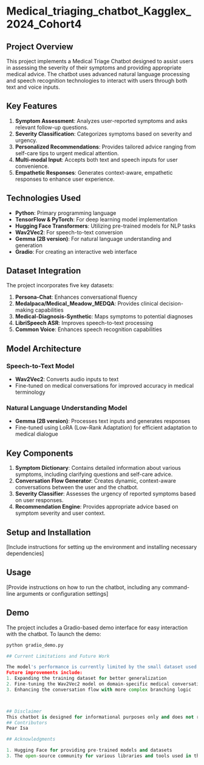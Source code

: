 # Medical_triaging_chatbot_Kagglex_2024_Cohort4
## Project Overview

This project implements a Medical Triage Chatbot designed to assist users in assessing the severity of their symptoms and providing appropriate medical advice. The chatbot uses advanced natural language processing and speech recognition technologies to interact with users through both text and voice inputs.

## Key Features

1. **Symptom Assessment**: Analyzes user-reported symptoms and asks relevant follow-up questions.
2. **Severity Classification**: Categorizes symptoms based on severity and urgency.
3. **Personalized Recommendations**: Provides tailored advice ranging from self-care tips to urgent medical attention.
4. **Multi-modal Input**: Accepts both text and speech inputs for user convenience.
5. **Empathetic Responses**: Generates context-aware, empathetic responses to enhance user experience.

## Technologies Used

- **Python**: Primary programming language
- **TensorFlow & PyTorch**: For deep learning model implementation
- **Hugging Face Transformers**: Utilizing pre-trained models for NLP tasks
- **Wav2Vec2**: For speech-to-text conversion
- **Gemma (2B version)**: For natural language understanding and generation
- **Gradio**: For creating an interactive web interface

## Dataset Integration

The project incorporates five key datasets:

1. **Persona-Chat**: Enhances conversational fluency
2. **Medalpaca/Medical_Meadow_MEDQA**: Provides clinical decision-making capabilities
3. **Medical-Diagnosis-Synthetic**: Maps symptoms to potential diagnoses
4. **LibriSpeech ASR**: Improves speech-to-text processing
5. **Common Voice**: Enhances speech recognition capabilities

## Model Architecture

### Speech-to-Text Model
- **Wav2Vec2**: Converts audio inputs to text
- Fine-tuned on medical conversations for improved accuracy in medical terminology

### Natural Language Understanding Model
- **Gemma (2B version)**: Processes text inputs and generates responses
- Fine-tuned using LoRA (Low-Rank Adaptation) for efficient adaptation to medical dialogue

## Key Components

1. **Symptom Dictionary**: Contains detailed information about various symptoms, including clarifying questions and self-care advice.
2. **Conversation Flow Generator**: Creates dynamic, context-aware conversations between the user and the chatbot.
3. **Severity Classifier**: Assesses the urgency of reported symptoms based on user responses.
4. **Recommendation Engine**: Provides appropriate advice based on symptom severity and user context.

## Setup and Installation

[Include instructions for setting up the environment and installing necessary dependencies]

## Usage

[Provide instructions on how to run the chatbot, including any command-line arguments or configuration settings]

## Demo

The project includes a Gradio-based demo interface for easy interaction with the chatbot. To launch the demo:

```python
python gradio_demo.py

## Current Limitations and Future Work

The model's performance is currently limited by the small dataset used for initial testing.
Future improvements include:
1. Expanding the training dataset for better generalization
2. Fine-tuning the Wav2Vec2 model on domain-specific medical conversations
3. Enhancing the conversation flow with more complex branching logic



## Disclaimer
This chatbot is designed for informational purposes only and does not replace professional medical advice. Users should consult with healthcare professionals for proper medical diagnosis and treatment.
## Contributors
Pear Isa

## Acknowledgments

1. Hugging Face for providing pre-trained models and datasets
3. The open-source community for various libraries and tools used in this project


